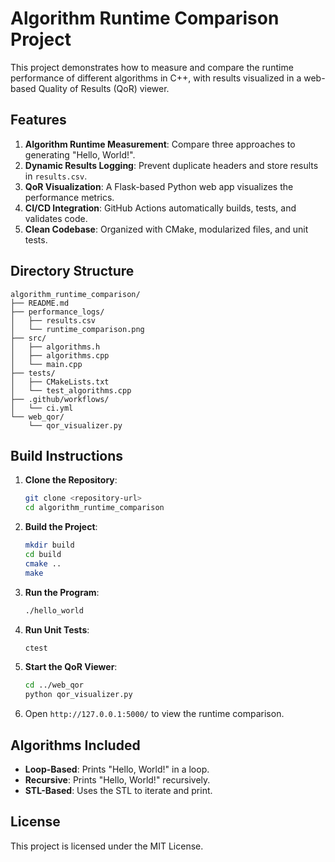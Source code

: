 
# Algorithm Runtime Comparison Project

This project demonstrates how to measure and compare the runtime performance of different algorithms in C++, with results visualized in a web-based Quality of Results (QoR) viewer.

## Features

1. **Algorithm Runtime Measurement**: Compare three approaches to generating "Hello, World!".
2. **Dynamic Results Logging**: Prevent duplicate headers and store results in `results.csv`.
3. **QoR Visualization**: A Flask-based Python web app visualizes the performance metrics.
4. **CI/CD Integration**: GitHub Actions automatically builds, tests, and validates code.
5. **Clean Codebase**: Organized with CMake, modularized files, and unit tests.

## Directory Structure

```
algorithm_runtime_comparison/
├── README.md
├── performance_logs/
│   ├── results.csv
│   └── runtime_comparison.png
├── src/
│   ├── algorithms.h
│   ├── algorithms.cpp
│   └── main.cpp
├── tests/
│   ├── CMakeLists.txt
│   └── test_algorithms.cpp
├── .github/workflows/
│   └── ci.yml
└── web_qor/
    └── qor_visualizer.py
```

## Build Instructions

1. **Clone the Repository**:
   ```bash
   git clone <repository-url>
   cd algorithm_runtime_comparison
   ```

2. **Build the Project**:
   ```bash
   mkdir build
   cd build
   cmake ..
   make
   ```

3. **Run the Program**:
   ```bash
   ./hello_world
   ```

4. **Run Unit Tests**:
   ```bash
   ctest
   ```

5. **Start the QoR Viewer**:
   ```bash
   cd ../web_qor
   python qor_visualizer.py
   ```

6. Open `http://127.0.0.1:5000/` to view the runtime comparison.

## Algorithms Included

- **Loop-Based**: Prints "Hello, World!" in a loop.
- **Recursive**: Prints "Hello, World!" recursively.
- **STL-Based**: Uses the STL to iterate and print.

## License

This project is licensed under the MIT License.
